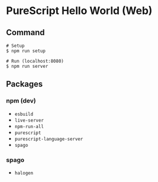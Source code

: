 # PureScript Hello World (Web)

## Command

```
# Setup
$ npm run setup

# Run (localhost:8080)
$ npm run server
```

## Packages

### npm (dev)

- `esbuild`
- `live-server`
- `npm-run-all`
- `purescript`
- `purescript-language-server`
- `spago`

### spago

- `halogen`
